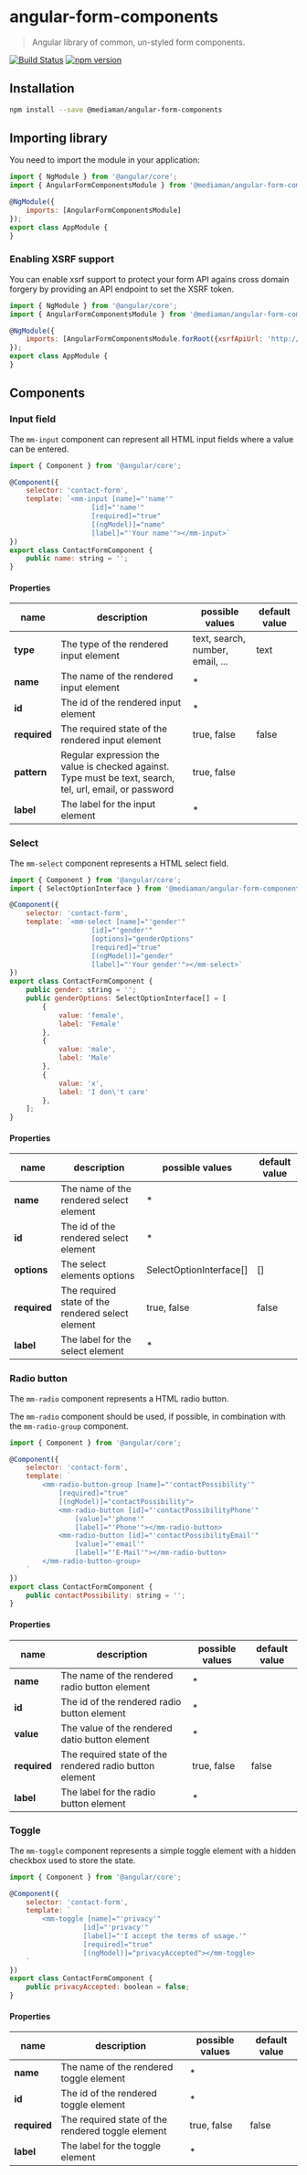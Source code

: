 # angular-form-components

> Angular library of common, un-styled form components.

[![Build Status](https://travis-ci.org/mediamanDE/angular-form-components.svg?branch=master)](https://travis-ci.org/mediamanDE/angular-form-components)
[![npm version](https://badge.fury.io/js/%40mediaman%2Fangular-form-components.svg)](https://badge.fury.io/js/%40mediaman%2Fangular-form-components)

## Installation

```bash
npm install --save @mediaman/angular-form-components
```

## Importing library

You need to import the module in your application:

```javascript
import { NgModule } from '@angular/core';
import { AngularFormComponentsModule } from '@mediaman/angular-form-components';

@NgModule({
    imports: [AngularFormComponentsModule]
});
export class AppModule {
}
```

### Enabling XSRF support

You can enable xsrf support to protect your form API agains cross domain forgery by providing an API endpoint to set the XSRF token.

```javascript
import { NgModule } from '@angular/core';
import { AngularFormComponentsModule } from '@mediaman/angular-form-components';

@NgModule({
    imports: [AngularFormComponentsModule.forRoot({xsrfApiUrl: 'http://example.com/api/v1/csrf'})]
});
export class AppModule {
}
```

## Components

### Input field

The `mm-input` component can represent all HTML input fields where a value can be entered.

```javascript
import { Component } from '@angular/core';

@Component({
    selector: 'contact-form',
    template: `<mm-input [name]="'name'"
                    [id]="'name'"
                    [required]="true"
                    [(ngModel)]="name"
                    [label]="'Your name'"></mm-input>`
})
export class ContactFormComponent {
    public name: string = '';
}
```

#### Properties

| **name** | description | possible values | default value |
|----------|-------------|-----------------|---------------|
| **type** | The type of the rendered input element | text, search, number, email, ... | text |
| **name** | The name of the rendered input element | * ||
| **id** | The id of the rendered input element | * ||
| **required** | The required state of the rendered input element | true, false | false |
| **pattern** | Regular expression the value is checked against. Type must be text, search, tel, url, email, or password | true, false ||
| **label** | The label for the input element | * ||

### Select

The `mm-select` component represents a HTML select field.

```javascript
import { Component } from '@angular/core';
import { SelectOptionInterface } from '@mediaman/angular-form-components';

@Component({
    selector: 'contact-form',
    template: `<mm-select [name]="'gender'"
                    [id]="'gender'"
                    [options]="genderOptions"
                    [required]="true"
                    [(ngModel)]="gender"
                    [label]="'Your gender'"></mm-select>`
})
export class ContactFormComponent {
    public gender: string = '';
    public genderOptions: SelectOptionInterface[] = [
        {
            value: 'female',
            label: 'Female'
        },
        {
            value: 'male',
            label: 'Male'
        },
        {
            value: 'x',
            label: 'I don\'t care'
        },
    ];
}
```

#### Properties

| **name** | description | possible values | default value |
|----------|-------------|-----------------|---------------|
| **name** | The name of the rendered select element | * ||
| **id** | The id of the rendered select element | * ||
| **options** | The select elements options | SelectOptionInterface[] | [] |
| **required** | The required state of the rendered select element | true, false | false |
| **label** | The label for the select element | * ||

### Radio button

The `mm-radio` component represents a HTML radio button.

The `mm-radio` component should be used, if possible, in combination with the `mm-radio-group` component.

```javascript
import { Component } from '@angular/core';

@Component({
    selector: 'contact-form',
    template: `
        <mm-radio-button-group [name]="'contactPossibility'"
            [required]="true"
            [(ngModel)]="contactPossibility">
            <mm-radio-button [id]="'contactPossibilityPhone'"
                [value]="'phone'"
                [label]="'Phone'"></mm-radio-button>
            <mm-radio-button [id]="'contactPossibilityEmail'"
                [value]="'email'"
                [label]="'E-Mail'"></mm-radio-button>
        </mm-radio-button-group>
    `
})
export class ContactFormComponent {
    public contactPossibility: string = '';
}
```

#### Properties

| **name** | description | possible values | default value |
|----------|-------------|-----------------|---------------|
| **name** | The name of the rendered radio button element | * ||
| **id** | The id of the rendered radio button element | * ||
| **value** | The value of the rendered datio button element | * ||
| **required** | The required state of the rendered radio button element | true, false | false |
| **label** | The label for the radio button element | * ||

### Toggle

The `mm-toggle` component represents a simple toggle element with a hidden checkbox used to store the state.

```javascript
import { Component } from '@angular/core';

@Component({
    selector: 'contact-form',
    template: `
        <mm-toggle [name]="'privacy'"
                  [id]="'privacy'"
                  [label]="'I accept the terms of usage.'"
                  [required]="true"
                  [(ngModel)]="privacyAccepted"></mm-toggle>
    `
})
export class ContactFormComponent {
    public privacyAccepted: boolean = false;
}
```

#### Properties

| **name** | description | possible values | default value |
|----------|-------------|-----------------|---------------|
| **name** | The name of the rendered toggle element | * ||
| **id** | The id of the rendered toggle element | * ||
| **required** | The required state of the rendered toggle element | true, false | false |
| **label** | The label for the toggle element | * ||
